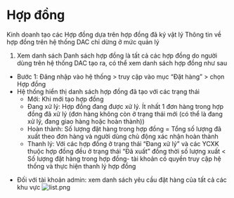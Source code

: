 # Hợp đồng
Kinh doanh tạo các Hợp đồng dựa trên hợp đồng đã ký vật lý
Thông tin về hợp đồng trên hệ thống DAC chỉ dừng ở mức quản lý
1. Xem danh sách
   Danh sách hợp đồng là tất cả các hợp đồng do người dùng trên hệ thống DAC tạo ra, có thể xem danh sách hợp đồng như sau
-	Bước 1: Đăng nhập vào hệ thống > truy cập vào mục “Đặt hàng” > chọn Hợp đồng 
   - Hệ thống hiển thị danh sách hợp đồng đã tạo với các trạng thái
      - Mới: Khi mới tạo hợp đồng
      - Đang xử lý: Hợp đồng đang được xử lý. Ít nhất 1 đơn hàng trong hợp đồng đã xử lý (đơn hàng không còn ở trạng thái mới (có thể là đang xử lý, đang giao hàng hoặc hoàn thành))
      - Hoàn thành: Số lượng đặt hàng trong hợp đồng = Tổng số lượng đã xuất theo đơn hàng và người dùng chủ động xác nhận hoàn thành
     - Thanh lý: Với các hợp đồng ở trạng thái “Đang xử lý” và các YCXK thuộc hợp đồng đều ở trạng thái “Đã xuất” đồng thời số lượng xuất < Số lượng đặt hàng trong hợp đồng- tài khoản có quyền truy cập hệ thống và thực hiện thanh lý hợp đồng
+  Đối với tài khoản admin: xem danh sách yêu cầu đặt hàng của tất cả các khu vực
![list.png]("/img/contract/list.png")